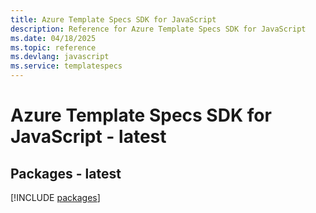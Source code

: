 ```yaml
---
title: Azure Template Specs SDK for JavaScript
description: Reference for Azure Template Specs SDK for JavaScript
ms.date: 04/18/2025
ms.topic: reference
ms.devlang: javascript
ms.service: templatespecs
---
```

# Azure Template Specs SDK for JavaScript - latest
## Packages - latest
[!INCLUDE [packages](template-specs-index.md)]